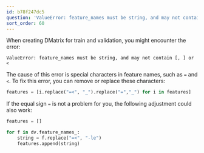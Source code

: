 ```yaml
---
id: b78f247dc5
question: 'ValueError: feature_names must be string, and may not contain [, ] or <:'
sort_order: 60
---
```


When creating DMatrix for train and validation, you might encounter the error:

```
ValueError: feature_names must be string, and may not contain [, ] or <
```

The cause of this error is special characters in feature names, such as `=` and `<`. To fix this error, you can remove or replace these characters:

```python
features = [i.replace("=<", "_").replace("=","_") for i in features]
```


If the equal sign `=` is not a problem for you, the following adjustment could also work:

```python
features = []

for f in dv.feature_names_:
    string = f.replace("=<", "-le")
    features.append(string)
```

